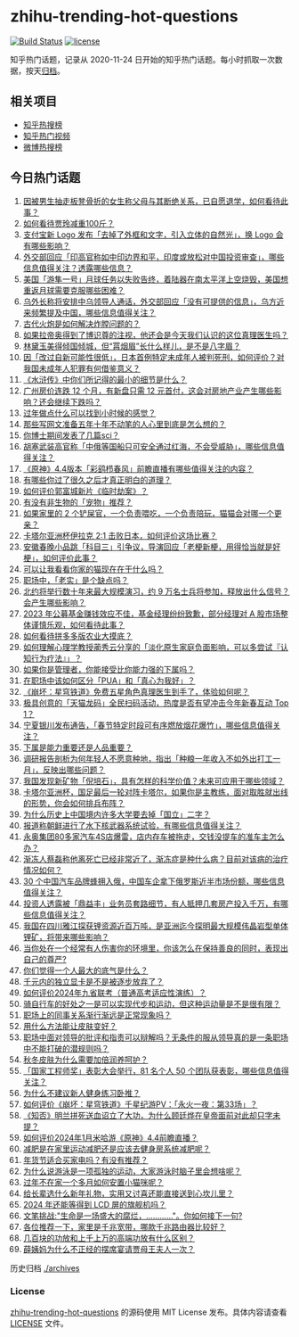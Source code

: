 # zhihu-trending-hot-questions

[![Build Status](https://github.com/justjavac/zhihu-trending-hot-questions/workflows/ci/badge.svg?branch=master)](https://github.com/justjavac/zhihu-trending-hot-questions/actions)
[![license](https://img.shields.io/github/license/justjavac/zhihu-trending-hot-questions)](https://github.com/justjavac/zhihu-trending-hot-questions/blob/master/LICENSE)

知乎热门话题，记录从 2020-11-24
日开始的知乎热门话题。每小时抓取一次数据，按天[归档](./archives)。

## 相关项目

- [知乎热搜榜](https://github.com/justjavac/zhihu-trending-top-search)
- [知乎热门视频](https://github.com/justjavac/zhihu-trending-hot-video)
- [微博热搜榜](https://github.com/justjavac/weibo-trending-hot-search)

## 今日热门话题

<!-- BEGIN -->
<!-- 最后更新时间 Sat Jan 20 2024 04:11:47 GMT+0800 (China Standard Time) -->

1. [因被男生抽走板凳骨折的女生称父母与其断绝关系，已自愿退学，如何看待此事？](https://www.zhihu.com/question/640115842)
1. [如何看待贾玲减重100斤？](https://www.zhihu.com/question/639105092)
1. [支付宝新 Logo 发布「去掉了外框和文字，引入立体的自然光」，换 Logo 会有哪些影响？](https://www.zhihu.com/question/640199004)
1. [外交部回应「印高官称如中印边界和平，印度或放松对中国投资审查」，哪些信息值得关注？透露哪些信息？](https://www.zhihu.com/question/640223575)
1. [美国「游隼一号」月球任务以失败告终，着陆器在南太平洋上空烧毁，美国想重返月球需要克服哪些困难？](https://www.zhihu.com/question/640240802)
1. [乌外长称将安排中乌领导人通话，外交部回应「没有可提供的信息」，乌方近来频繁提及中国，哪些信息值得关注？](https://www.zhihu.com/question/640244746)
1. [古代火炮是如何解决炸膛问题的？](https://www.zhihu.com/question/27477890)
1. [如果拉帝奥得到了博识尊的注视，他还会是今天我们认识的这位真理医生吗？](https://www.zhihu.com/question/639936445)
1. [林黛玉美得倾国倾城，但“罥烟眉”长什么样儿，是不是八字眉？](https://www.zhihu.com/question/637753301)
1. [因「改过自新可能性很低」，日本首例特定未成年人被判死刑，如何评价？对我国未成年人犯罪有何借鉴意义？](https://www.zhihu.com/question/640220817)
1. [《水浒传》中你们所记得的最小的细节是什么？](https://www.zhihu.com/question/636185500)
1. [广州房价连跌 12 个月，有新盘只需 12 元首付，这会对房地产业产生哪些影响？还会继续下跌吗？](https://www.zhihu.com/question/640223159)
1. [过年做点什么可以找到小时候的感觉？](https://www.zhihu.com/question/432432719)
1. [那些写网文准备五年十年不动笔的人心里到底是怎么想的？](https://www.zhihu.com/question/639903573)
1. [你博士期间发表了几篇sci？](https://www.zhihu.com/question/609584104)
1. [胡塞武装高官称「中俄等国船只可安全通过红海，不会受威胁」，哪些信息值得关注？](https://www.zhihu.com/question/640218017)
1. [《原神》4.4版本「彩鹞栉春风」前瞻直播有哪些值得关注的内容？](https://www.zhihu.com/question/640291987)
1. [有哪些你过了很久之后才真正明白的道理？](https://www.zhihu.com/question/479342111)
1. [如何评价郭富城新片《临时劫案》？](https://www.zhihu.com/question/508412540)
1. [有没有非生物的「宠物」推荐？](https://www.zhihu.com/question/638181002)
1. [如果家里的 2 个铲屎官，一个负责喂吃，一个负责陪玩，猫猫会对哪一个更亲？](https://www.zhihu.com/question/639953019)
1. [卡塔尔亚洲杯伊拉克 2:1 击败日本，如何评价这场比赛？](https://www.zhihu.com/question/640276979)
1. [安徽春晚小品跳「科目三」引争议，导演回应「老梗新梗，用得恰当就是好梗」，如何评价此事？](https://www.zhihu.com/question/640181559)
1. [可以让我看看你家的猫现在在干什么吗？](https://www.zhihu.com/question/639721519)
1. [职场中，「老实」是个缺点吗？](https://www.zhihu.com/question/640071294)
1. [北约将举行数十年来最大规模演习，约 9 万名士兵将参加，释放出什么信号？会产生哪些影响？](https://www.zhihu.com/question/640178681)
1. [2023 年公募基金赚钱效应不佳，基金经理纷纷致歉，部分经理对 A 股市场整体谨慎乐观，如何看待此事？](https://www.zhihu.com/question/640248134)
1. [如何看待拼多多版农业大摸底？](https://www.zhihu.com/question/640084144)
1. [如何理解心理学教授蔺秀云分享的「淡化原生家庭负面影响，可以多尝试『认知行为疗法』」？](https://www.zhihu.com/question/639789038)
1. [如果你是管理者，你能接受比你能力强的下属吗？](https://www.zhihu.com/question/640072275)
1. [在职场中该如何区分「PUA」和「真心为我好」？](https://www.zhihu.com/question/640071290)
1. [《崩坏：星穹铁道》免费五星角色真理医生到手了，体验如何呢？](https://www.zhihu.com/question/639996159)
1. [极具创意的「天猫龙码」全民扫码活动，热度是否有望冲击今年新春互动 Top 1？](https://www.zhihu.com/question/640191290)
1. [宁夏银川发布通告，「春节特定时段可有序燃放烟花爆竹」，哪些信息值得关注？](https://www.zhihu.com/question/640211033)
1. [下属是能力重要还是人品重要？](https://www.zhihu.com/question/640071307)
1. [调研报告剖析为何年轻人不愿意种地，指出「种粮一年收入不如外出打工一月」，反映出哪些问题？](https://www.zhihu.com/question/640194768)
1. [我国发现新矿物「倪培石」，具有怎样的科学价值？未来可应用于哪些领域？](https://www.zhihu.com/question/640190521)
1. [卡塔尔亚洲杯，国足最后一轮对阵卡塔尔，如果你是主教练，面对取胜就出线的形势，你会如何排兵布阵？](https://www.zhihu.com/question/640084819)
1. [为什么历史上中国境内许多大学要去掉「国立」二字？](https://www.zhihu.com/question/639713074)
1. [报道称朝鲜进行了水下核武器系统试验，有哪些信息值得关注？](https://www.zhihu.com/question/640188646)
1. [永奥集团80多家汽车4S店爆雷，店内存车被拖走，交钱没提车的准车主怎么办？](https://www.zhihu.com/question/640066227)
1. [渐冻人蔡磊称他离死亡已经非常近了，渐冻症是种什么病？目前对该病的治疗情况如何？](https://www.zhihu.com/question/640126692)
1. [30 个中国汽车品牌蜂拥入俄，中国车企拿下俄罗斯近半市场份额，哪些信息值得关注？](https://www.zhihu.com/question/640093660)
1. [投资人透露被「鼎益丰」业务员套路细节，有人抵押几套房产投入千万，有哪些信息值得关注？](https://www.zhihu.com/question/640179617)
1. [我国在四川雅江探获锂资源近百万吨，是亚洲迄今探明最大规模伟晶岩型单体锂矿，将带来哪些影响？](https://www.zhihu.com/question/640088983)
1. [当你处在一个经常有人伤害你的环境里，你该怎么在保持善良的同时，表现出自己的尊严?](https://www.zhihu.com/question/536080771)
1. [你们觉得一个人最大的底气是什么？](https://www.zhihu.com/question/639990689)
1. [千元内的独立显卡是不是被逐步放弃了？](https://www.zhihu.com/question/639675476)
1. [如何评价2024年九省联考（普通高考适应性演练）？](https://www.zhihu.com/question/640206037)
1. [骑自行车的好处之一是可以实现代步和运动，但这种运动量是不是很有限？](https://www.zhihu.com/question/638758502)
1. [职场上的同事关系渐行渐远是正常现象吗？](https://www.zhihu.com/question/639760669)
1. [用什么方法能让皮肤变好？](https://www.zhihu.com/question/638392589)
1. [职场中面对领导的批评和指责可以辩解吗？无条件的服从领导真的是一条职场中不能打破的潜规则吗？](https://www.zhihu.com/question/640071295)
1. [秋冬皮肤为什么需要加倍润养呵护？](https://www.zhihu.com/question/635598873)
1. [「国家工程师奖」表彰大会举行，81 名个人 50 个团队获表彰，哪些信息值得关注？](https://www.zhihu.com/question/640190367)
1. [为什么不建议新人健身练习卧推？](https://www.zhihu.com/question/579996909)
1. [如何评价《崩坏：星穹铁道》千星纪游PV：「永火一夜：第33场」？](https://www.zhihu.com/question/640199550)
1. [《知否》明兰拼死送血诏立了大功，为什么顾廷烨在皇帝面前对此却只字未提？](https://www.zhihu.com/question/640000296)
1. [如何评价2024年1月米哈游《原神》4.4前瞻直播？](https://www.zhihu.com/question/640202299)
1. [减肥是在家里运动减肥还是应该去健身房系统减肥呢？](https://www.zhihu.com/question/639962678)
1. [年货节适合买家电吗？有没有推荐？](https://www.zhihu.com/question/640086533)
1. [为什么说游泳是一项孤独的运动，大家游泳时脑子里会想啥呢？](https://www.zhihu.com/question/639912695)
1. [过年不在家一个多月如何安置小猫咪呢？](https://www.zhihu.com/question/639334248)
1. [给长辈选什么新年礼物，实用又讨喜还能直接送到心坎儿里？](https://www.zhihu.com/question/634394543)
1. [2024 年还能等得到 LCD 屏的旗舰机吗？](https://www.zhihu.com/question/635721784)
1. [文笔挑战:"生命是一场盛大的腐烂，…………"。你如何接下一句?](https://www.zhihu.com/question/640074013)
1. [各位推荐一下，家里是千兆宽带，哪款千兆路由器比较好？](https://www.zhihu.com/question/638904606)
1. [几百块的功放和上千上万的高端功放有什么区别？](https://www.zhihu.com/question/638186092)
1. [薛姨妈为什么不正经的摆席宴请贾母王夫人一次？](https://www.zhihu.com/question/639968492)

<!-- END -->

历史归档 [./archives](./archives)

### License

[zhihu-trending-hot-questions](https://github.com/justjavac/zhihu-trending-hot-questions)
的源码使用 MIT License 发布。具体内容请查看 [LICENSE](./LICENSE) 文件。
